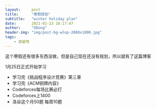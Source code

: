 ```yaml
---
layout:     post
title:      "寒假规划"
subtitle:   "winter holiday plan"
date:       2021-01-23 18:17:47
author:     "XDong"
header-img: "img/post-bg-wlop-2880x1800.jpg"
tags:
    - 自留地
---
```



这个寒假还有很多东西没做，但是自己现在还没有规划，所以就有了这篇博客

1月25日正式开始学习

- 学习完《挑战程序设计竞赛》第三章
- 学习完《ACM铜牌内容》
- Codeforces每场比赛必打
- Codeforces上1400
- 洛谷这个月50题 每周10题